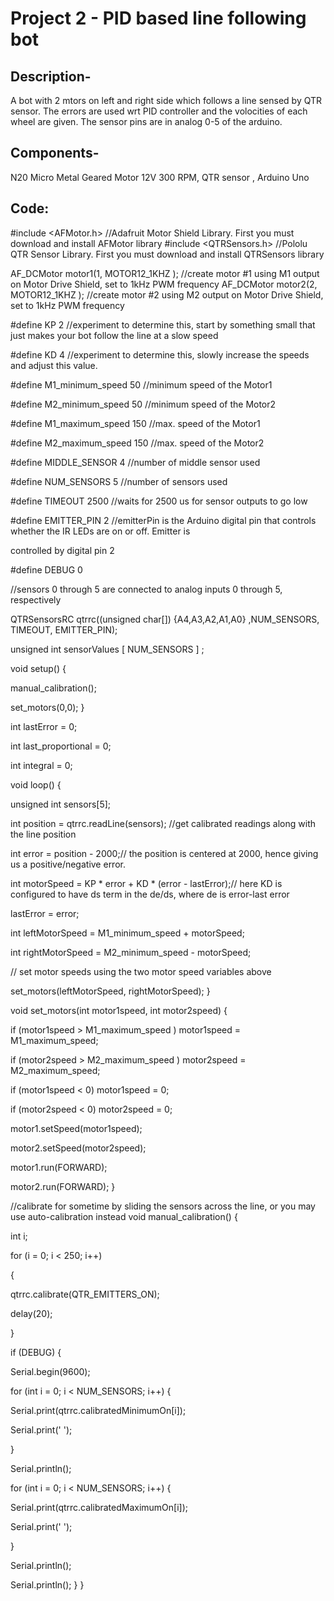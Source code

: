 # Project 2 - PID based line following bot 

## Description-
A bot with 2 mtors on left and right side which follows a line sensed by QTR sensor. The errors are used wrt PID controller and the volocities of each wheel are given. The sensor pins are in analog 0-5 of the arduino.

	
## Components-
N20 Micro Metal Geared Motor 12V 300 RPM, QTR sensor , Arduino Uno

## Code:

#include <AFMotor.h>    //Adafruit Motor Shield Library. First you must download and install AFMotor library
#include <QTRSensors.h> //Pololu QTR Sensor Library. First you must download and install QTRSensors library
  
AF_DCMotor motor1(1, MOTOR12_1KHZ ); //create motor #1 using M1 output on Motor Drive Shield, set to 1kHz PWM frequency
AF_DCMotor motor2(2, MOTOR12_1KHZ ); //create motor #2 using M2 output on Motor Drive Shield, set to 1kHz PWM frequency


#define KP 2 //experiment to determine this, start by something small that just makes your bot follow the line at a slow speed

#define KD 4 //experiment to determine this, slowly increase the speeds and adjust this value.

#define M1_minimum_speed 50  //minimum speed of the Motor1

#define M2_minimum_speed 50  //minimum speed of the Motor2

#define M1_maximum_speed 150 //max. speed of the Motor1

#define M2_maximum_speed 150 //max. speed of the Motor2

#define MIDDLE_SENSOR 4       //number of middle sensor used

#define NUM_SENSORS 5         //number of sensors used

#define TIMEOUT 2500          //waits for 2500 us for sensor outputs to go low

#define EMITTER_PIN 2         //emitterPin is the Arduino digital pin that controls whether the IR LEDs are on or off. Emitter is 

controlled by digital pin 2

#define DEBUG 0

//sensors 0 through 5 are connected to analog inputs 0 through 5, respectively

QTRSensorsRC qtrrc((unsigned char[]) {A4,A3,A2,A1,A0} ,NUM_SENSORS, TIMEOUT, EMITTER_PIN);
  
unsigned int sensorValues [ NUM_SENSORS ] ;
  
void setup()
{

manual_calibration();

set_motors(0,0);
}
  
int lastError = 0;

int last_proportional = 0;

int integral = 0;

void loop()
{

unsigned int sensors[5];

int position = qtrrc.readLine(sensors); //get calibrated readings along with the line position

int error = position - 2000;// the position is centered at 2000, hence giving us a positive/negative error.
  
int motorSpeed = KP * error + KD * (error - lastError);// here KD is configured to have ds term in the de/ds, where de is error-last error

lastError = error;
  
int leftMotorSpeed = M1_minimum_speed + motorSpeed;

int rightMotorSpeed = M2_minimum_speed - motorSpeed;
  
// set motor speeds using the two motor speed variables above

set_motors(leftMotorSpeed, rightMotorSpeed);
}
  
void set_motors(int motor1speed, int motor2speed)
{

if (motor1speed > M1_maximum_speed ) motor1speed = M1_maximum_speed;

if (motor2speed > M2_maximum_speed ) motor2speed = M2_maximum_speed;

if (motor1speed < 0) motor1speed = 0; 

if (motor2speed < 0) motor2speed = 0; 

motor1.setSpeed(motor1speed); 

motor2.setSpeed(motor2speed);

motor1.run(FORWARD); 

motor2.run(FORWARD);
}

//calibrate for sometime by sliding the sensors across the line, or you may use auto-calibration instead
void manual_calibration() {
  
int i;

for (i = 0; i < 250; i++)

{

qtrrc.calibrate(QTR_EMITTERS_ON);

delay(20);

}
  
if (DEBUG) {

Serial.begin(9600);

for (int i = 0; i < NUM_SENSORS; i++)
{

Serial.print(qtrrc.calibratedMinimumOn[i]);

Serial.print(' ');

}

Serial.println();  

for (int i = 0; i < NUM_SENSORS; i++)
{

Serial.print(qtrrc.calibratedMaximumOn[i]);

Serial.print(' ');

}

Serial.println();

Serial.println();
}
}

